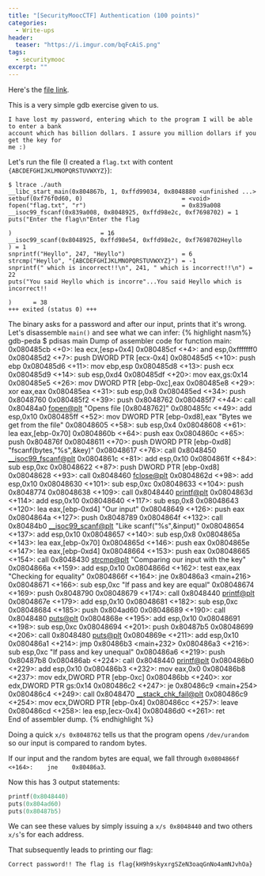 ```yaml
---
title: "[SecurityMoocCTF] Authentication (100 points)"
categories:
  - Write-ups
header:
  teaser: "https://i.imgur.com/bqFcAiS.png"
tags:
  - securitymooc
excerpt: ""
---
```

Here's the [file link](/assets/write-ups/securitymoocctf/auth).

This is a very simple gdb exercise given to us.

```
I have lost my password, entering which to the program I will be able to enter a bank
account which has billion dollars. I assure you million dollars if you get the key for
me :) 
```
Let's run the file (I created a `flag.txt` with content `{ABCDEFGHIJKLMNOPQRSTUVWXYZ}`):

```console
$ ltrace ./auth
__libc_start_main(0x804867b, 1, 0xffd99034, 0x8048880 <unfinished ...>
setbuf(0xf76f0d60, 0)                            = <void>
fopen("flag.txt", "r")                           = 0x839a008
__isoc99_fscanf(0x839a008, 0x8048925, 0xffd98e2c, 0xf7698702) = 1
puts("Enter the flag\n"Enter the flag

)                         = 16
__isoc99_scanf(0x8048925, 0xffd98e54, 0xffd98e2c, 0xf7698702Heyllo
) = 1
snprintf("Heyllo", 247, "Heyllo")                = 6
strcmp("Heyllo", "{ABCDEFGHIJKLMNOPQRSTUVWXYZ}") = -1
snprintf(" which is incorrect!!\n", 241, " which is incorrect!!\n") = 22
puts("You said Heyllo which is incorre"...You said Heyllo which is incorrect!!

)      = 38
+++ exited (status 0) +++
```
The binary asks for a password and after our input, prints that it's wrong.
Let's disassemble `main()` and see what we can infer:
{% highlight nasm%}
gdb-peda $ pdisas main
Dump of assembler code for function main:
   0x080485cb <+0>:	lea    ecx,[esp+0x4]
   0x080485cf <+4>:	and    esp,0xfffffff0
   0x080485d2 <+7>:	push   DWORD PTR [ecx-0x4]
   0x080485d5 <+10>:	push   ebp
   0x080485d6 <+11>:	mov    ebp,esp
   0x080485d8 <+13>:	push   ecx
   0x080485d9 <+14>:	sub    esp,0xd4
   0x080485df <+20>:	mov    eax,gs:0x14
   0x080485e5 <+26>:	mov    DWORD PTR [ebp-0xc],eax
   0x080485e8 <+29>:	xor    eax,eax
   0x080485ea <+31>:	sub    esp,0x8
   0x080485ed <+34>:	push   0x8048760
   0x080485f2 <+39>:	push   0x8048762
   0x080485f7 <+44>:	call   0x80484a0 <fopen@plt>          "Opens file [0x8048762]"
   0x080485fc <+49>:	add    esp,0x10
   0x080485ff <+52>:	mov    DWORD PTR [ebp-0xd8],eax       "Bytes we get from the file"
   0x08048605 <+58>:	sub    esp,0x4
   0x08048608 <+61>:	lea    eax,[ebp-0x70]
   0x0804860b <+64>:	push   eax
   0x0804860c <+65>:	push   0x804876f
   0x08048611 <+70>:	push   DWORD PTR [ebp-0xd8]           "fscanf(bytes,"%s",&key)"
   0x08048617 <+76>:	call   0x8048450 <__isoc99_fscanf@plt>
   0x0804861c <+81>:	add    esp,0x10
   0x0804861f <+84>:	sub    esp,0xc
   0x08048622 <+87>:	push   DWORD PTR [ebp-0xd8]
   0x08048628 <+93>:	call   0x8048460 <fclose@plt>
   0x0804862d <+98>:	add    esp,0x10
   0x08048630 <+101>:	sub    esp,0xc
   0x08048633 <+104>:	push   0x8048774
   0x08048638 <+109>:	call   0x8048440 <printf@plt>
   0x0804863d <+114>:	add    esp,0x10
   0x08048640 <+117>:	sub    esp,0x8
   0x08048643 <+120>:	lea    eax,[ebp-0xd4]                    "Our input"
   0x08048649 <+126>:	push   eax
   0x0804864a <+127>:	push   0x8048789
   0x0804864f <+132>:	call   0x80484b0 <__isoc99_scanf@plt>    "Like scanf("%s",&input)"
   0x08048654 <+137>:	add    esp,0x10
   0x08048657 <+140>:	sub    esp,0x8
   0x0804865a <+143>:	lea    eax,[ebp-0x70]
   0x0804865d <+146>:	push   eax
   0x0804865e <+147>:	lea    eax,[ebp-0xd4]
   0x08048664 <+153>:	push   eax
   0x08048665 <+154>:	call   0x8048430 <strcmp@plt>   "Comparing our input with the key"
   0x0804866a <+159>:	add    esp,0x10
   0x0804866d <+162>:	test   eax,eax                  "Checking for equality"
   0x0804866f <+164>:	jne    0x80486a3 <main+216>     
   0x08048671 <+166>:	sub    esp,0xc                  "If pass and key are equal"
   0x08048674 <+169>:	push   0x8048790
   0x08048679 <+174>:	call   0x8048440 <printf@plt>
   0x0804867e <+179>:	add    esp,0x10
   0x08048681 <+182>:	sub    esp,0xc
   0x08048684 <+185>:	push   0x804ad60
   0x08048689 <+190>:	call   0x8048480 <puts@plt>
   0x0804868e <+195>:	add    esp,0x10
   0x08048691 <+198>:	sub    esp,0xc
   0x08048694 <+201>:	push   0x80487b5
   0x08048699 <+206>:	call   0x8048480 <puts@plt>
   0x0804869e <+211>:	add    esp,0x10
   0x080486a1 <+214>:	jmp    0x80486b3 <main+232>
   0x080486a3 <+216>:	sub    esp,0xc                   "If pass and key unequal"
   0x080486a6 <+219>:	push   0x80487b8
   0x080486ab <+224>:	call   0x8048440 <printf@plt>
   0x080486b0 <+229>:	add    esp,0x10
   0x080486b3 <+232>:	mov    eax,0x0
   0x080486b8 <+237>:	mov    edx,DWORD PTR [ebp-0xc]
   0x080486bb <+240>:	xor    edx,DWORD PTR gs:0x14
   0x080486c2 <+247>:	je     0x80486c9 <main+254>
   0x080486c4 <+249>:	call   0x8048470 <__stack_chk_fail@plt>
   0x080486c9 <+254>:	mov    ecx,DWORD PTR [ebp-0x4]
   0x080486cc <+257>:	leave  
   0x080486cd <+258>:	lea    esp,[ecx-0x4]
   0x080486d0 <+261>:	ret    
End of assembler dump.
{% endhighlight %}

Doing a quick `x/s 0x8048762` tells us that the program opens `/dev/urandom` so our input is compared to random bytes.

If our input and the random bytes are equal, we fall through `0x0804866f <+164>:	jne    0x80486a3`.

Now this has 3 output statements:
```c
printf(0x8048440)
puts(0x804ad60)
puts(0x80487b5)
```
We can see these values by simply issuing a `x/s 0x8048440` and two others `x/s`'s for each address.

That subsequently leads to printing our flag:

```
Correct password!! The flag is flag{kH9h9skyxrgSZeN3oaqGnNo4amNJvhOa}
```
